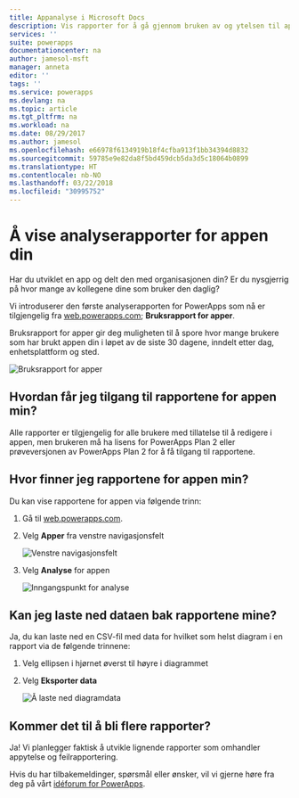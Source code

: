 ```yaml
---
title: Appanalyse i Microsoft Docs
description: Vis rapporter for å gå gjennom bruken av og ytelsen til appen din.
services: ''
suite: powerapps
documentationcenter: na
author: jamesol-msft
manager: anneta
editor: ''
tags: ''
ms.service: powerapps
ms.devlang: na
ms.topic: article
ms.tgt_pltfrm: na
ms.workload: na
ms.date: 08/29/2017
ms.author: jamesol
ms.openlocfilehash: e66978f6134919b18f4cfba913f1bb34394d8832
ms.sourcegitcommit: 59785e9e82da8f5bd459dcb5da3d5c18064b0899
ms.translationtype: HT
ms.contentlocale: nb-NO
ms.lasthandoff: 03/22/2018
ms.locfileid: "30995752"
---
```

# <a name="view-analytics-reports-for-your-app"></a>Å vise analyserapporter for appen din
Har du utviklet en app og delt den med organisasjonen din?  Er du nysgjerrig på hvor mange av kollegene dine som bruker den daglig?

Vi introduserer den første analyserapporten for PowerApps som nå er tilgjengelig fra [web.powerapps.com](https://web.powerapps.com); **Bruksrapport for apper**.

Bruksrapport for apper gir deg muligheten til å spore hvor mange brukere som har brukt appen din i løpet av de siste 30 dagene, inndelt etter dag, enhetsplattform og sted.

![Bruksrapport for apper](./media/app-analytics/analytics.png)

## <a name="how-do-i-get-access-to-my-apps-reports"></a>Hvordan får jeg tilgang til rapportene for appen min?
Alle rapporter er tilgjengelig for alle brukere med tillatelse til å redigere i appen, men brukeren må ha lisens for PowerApps Plan 2 eller prøveversjonen av PowerApps Plan 2 for å få tilgang til rapportene.

## <a name="where-do-i-find-my-apps-reports"></a>Hvor finner jeg rapportene for appen min?
Du kan vise rapportene for appen via følgende trinn:

1. Gå til [web.powerapps.com](https://web.powerapps.com).
2. Velg **Apper** fra venstre navigasjonsfelt
   
    ![Venstre navigasjonsfelt](./media/app-analytics/left-nav.png)
3. Velg **Analyse** for appen
   
    ![Inngangspunkt for analyse](./media/app-analytics/analytics-entry-point.png)

## <a name="can-i-download-the-data-behind-my-reports"></a>Kan jeg laste ned dataen bak rapportene mine?
Ja, du kan laste ned en CSV-fil med data for hvilket som helst diagram i en rapport via de følgende trinnene:

1. Velg ellipsen i hjørnet øverst til høyre i diagrammet
2. Velg **Eksporter data**
   
    ![Å laste ned diagramdata](./media/app-analytics/analytics-download.png)

## <a name="are-there-going-to-be-any-other-reports"></a>Kommer det til å bli flere rapporter?
Ja! Vi planlegger faktisk å utvikle lignende rapporter som omhandler appytelse og feilrapportering.

Hvis du har tilbakemeldinger, spørsmål eller ønsker, vil vi gjerne høre fra deg på vårt [idéforum for PowerApps](https://powerusers.microsoft.com/t5/PowerApps-Ideas/idb-p/PowerAppsIdeas).

